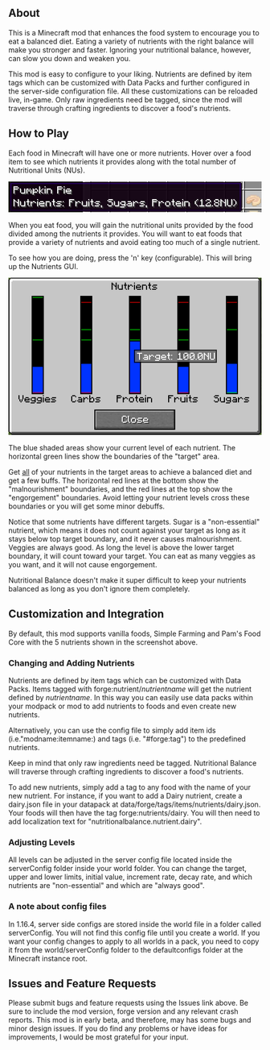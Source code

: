 ## About
This is a Minecraft mod that enhances the food system to encourage you to eat a balanced diet.
Eating a variety of nutrients with the right balance will make you stronger and faster.
Ignoring your nutritional balance, however, can slow you down and weaken you.

This mod is easy to configure to your liking.
Nutrients are defined by item tags which can be customized with Data Packs
and further configured in the server-side configuration file.
All these customizations can be reloaded live, in-game.
Only raw ingredients need be tagged, since the mod will traverse through crafting ingredients
to discover a food's nutrients.

## How to Play
Each food in Minecraft will have one or more nutrients. Hover over a food item to see which
nutrients it provides along with the total number of Nutritional Units (NUs).

![Food Tooltip](screenshots/tooltip.png "Food Tooltip")

When you eat food, you will gain the nutritional units provided by the food divided among
the nutrients it provides. You will want to eat foods that provide a variety of nutrients and
avoid eating too much of a single nutrient.

To see how you are doing, press the 'n' key (configurable). This will bring up the Nutrients GUI.

![Nutrition GUI](screenshots/gui.png "Nutrition GUI")

The blue shaded areas show your current level of each nutrient.
The horizontal green lines show the boundaries of the "target" area.

Get <ins>all</ins> of your nutrients in the target areas to achieve a balanced diet and get a few buffs.
The horizontal red lines at the bottom show the "malnourishment" boundaries, and
the red lines at the top show the "engorgement" boundaries. Avoid letting your nutrient levels
cross these boundaries or you will get some minor debuffs.

Notice that some nutrients have different targets. Sugar is a "non-essential" nutrient,
which means it does not count against your target as long as it stays below top target boundary,
and it never causes malnourishment.
Veggies are always good. As long the level is above the lower target boundary, it will count toward your target.
You can eat as many veggies as you want, and it will not cause engorgement.


Nutritional Balance doesn't make it super difficult to keep your nutrients balanced
as long as you don't ignore them completely.

## Customization and Integration

By default, this mod supports vanilla foods, Simple Farming and Pam's Food Core with the 5 nutrients shown
in the screenshot above.

### Changing and Adding Nutrients
Nutrients are defined by item tags which can be customized with Data Packs.
Items tagged with forge:nutrient/*nutrientname* will get the nutrient defined by *nutrientname*.
In this way you can easily use data packs within your modpack or mod to add nutrients to foods and even create
new nutrients.

Alternatively, you can use the config file to simply add item ids (i.e."modname:itemname:)
and tags (i.e. "#forge:tag") to the predefined nutrients.

Keep in mind that only raw ingredients need be tagged. Nutritional Balance will traverse through crafting
ingredients to discover a food's nutrients.

To add new nutrients, simply add a tag to any food with the name of your new nutrient.
For instance, if you want to add a Dairy nutrient, create a dairy.json file in your datapack at 
data/forge/tags/items/nutrients/dairy.json. Your foods will then have the tag forge:nutrients/dairy.
You will then need to add localization text for "nutritionalbalance.nutrient.dairy".

### Adjusting Levels

All levels can be adjusted in the server config file located inside the serverConfig folder inside your world folder.
You can change the target, upper and lower limits, initial value, increment rate, decay rate,
and which nutrients are "non-essential" and which are "always good".

### A note about config files

In 1.16.4, server side configs are stored inside the world file in a folder called serverConfig.
You will not find this config file until you create a world.
If you want your config changes to apply to all worlds in a pack, you need to copy it from the
world/serverConfig folder to the defaultconfigs folder at the Minecraft instance root.

## Issues and Feature Requests

Please submit bugs and feature requests using the Issues link above. Be sure to include the mod version,
forge version and any relevant crash reports.
This mod is in early beta, and therefore, may has some bugs and minor design issues.
If you do find any problems or have ideas for improvements, I would be most grateful for your input.